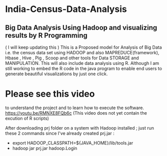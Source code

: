 # India-Census-Data-Analysis
## Big Data Analysis Using Hadoop and visualizing results by R Programming

( I will keep updating this ) This is a Proposed model for Analysis of Big Data i.e. the census data set using HADOOP and also MAPREDUCE(framework), Hbase , Hive , Pig , Scoop and other tools for Data STORAGE and MANIPULATION. This will also include data analysis using R. Although I am still working to embed the R code in the java program to enable end users to generate beautiful visualizations by just one click.

# Please see this video 
to understand the project and to learn how to execute the software.
https://youtu.be/RMNXE8FQb6c
(This video does not yet contain the excution of R scripts)

After downloading prj folder on a system with Hadoop installed ; just run these 2 commands since I've already created prj.jar :
* export HADOOP_CLASSPATH=${JAVA_HOME}/lib/tools.jar
* hadoop jar prj.jar hadoop.Login
